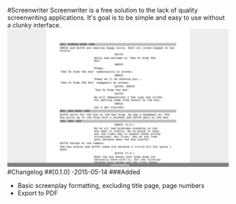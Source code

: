 #Screenwriter
Screenwriter is a free solution to the lack of quality screenwriting applications.
It's goal is to be simple and easy to use without a clunky interface. 
![Screenshot](screenshot.png)
#Changelog
##[0.1.0] -2015-05-14
###Added
- Basic screenplay formatting, excluding title page, page numbers
- Export to PDF 

